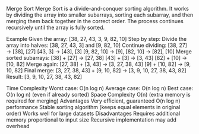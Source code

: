 Merge Sort
Merge Sort is a divide-and-conquer sorting algorithm.
It works by dividing the array into smaller subarrays, sorting each subarray, and then merging them back together in the correct order.
The process continues recursively until the array is fully sorted.


Example
Given the array:
[38, 27, 43, 3, 9, 82, 10]
Step by step:
Divide the array into halves:
[38, 27, 43, 3] and [9, 82, 10]
Continue dividing:
[38, 27] → [38], [27]
[43, 3] → [43], [3]
[9, 82, 10] → [9], [82, 10] → [82], [10]
Merge sorted subarrays:
[38] + [27] → [27, 38]
[43] + [3] → [3, 43]
[82] + [10] → [10, 82]
Merge again:
[27, 38] + [3, 43] → [3, 27, 38, 43]
[9] + [10, 82] → [9, 10, 82]
Final merge:
[3, 27, 38, 43] + [9, 10, 82] → [3, 9, 10, 27, 38, 43, 82]
Result:
[3, 9, 10, 27, 38, 43, 82]


Time Complexity
Worst case: O(n log n)
Average case: O(n log n)
Best case: O(n log n) (even if already sorted)
Space Complexity
O(n) (extra memory is required for merging)
Advantages
Very efficient, guaranteed O(n log n) performance
Stable sorting algorithm (keeps equal elements in original order)
Works well for large datasets
Disadvantages
Requires additional memory proportional to input size
Recursive implementation may add overhead